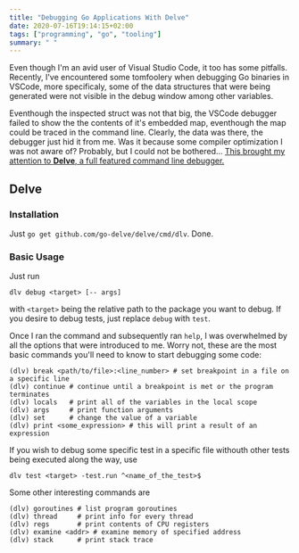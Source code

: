 ```yaml
---
title: "Debugging Go Applications With Delve"
date: 2020-07-16T19:14:15+02:00
tags: ["programming", "go", "tooling"]
summary: " "
---
```


Even though I'm an avid user of Visual Studio Code,
it too has some pitfalls.
Recently, I've encountered some tomfoolery when debugging Go binaries
in VSCode, more specificaly,
some of the data structures that were being generated were not visible
in the debug window among other variables.

Eventhough the inspected struct was not that big,
the VSCode debugger failed to show the the contents of it's embedded map,
eventhough the map could be traced in the command line.
Clearly, the data was there, the debugger just hid it from me.
Was it because some compiler optimization I was not aware of?
Probably, but I could not be bothered...
[This brought my attention to **Delve**, a full featured command line debugger.](https://github.com/go-delve/delve)

## Delve

### Installation

Just `go get github.com/go-delve/delve/cmd/dlv`. Done.

### Basic Usage

Just run 
```text
dlv debug <target> [-- args]
````

with `<target>` being the relative path to the package you want to debug.
If you desire to debug tests, just replace `debug` with `test`.

Once I ran the command and subsequently ran `help`,
I was overwhelmed by all the options that were introduced to me.
Worry not, these are the most basic commands you'll need to know
to start debugging some code:

```text
(dlv) break <path/to/file>:<line_number> # set breakpoint in a file on a specific line
(dlv) continue # continue until a breakpoint is met or the program terminates
(dlv) locals   # print all of the variables in the local scope
(dlv) args     # print function arguments
(dlv) set      # change the value of a variable
(dlv) print <some_expression> # this will print a result of an expression
```

If you wish to debug some specific test in a specific file withouth other
tests being executed along the way, use 

```text
dlv test <target> -test.run ^<name_of_the_test>$
```

Some other interesting commands are

```text
(dlv) goroutines # list program goroutines
(dlv) thread     # print info for every thread
(dlv) regs       # print contents of CPU registers
(dlv) examine <addr> # examine memory of specified address
(dlv) stack      # print stack trace
```
